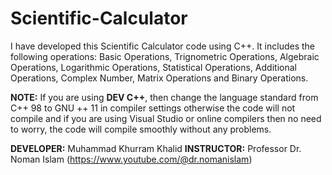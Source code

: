 # Scientific-Calculator
I have developed this Scientific Calculator code using C++.
It includes the following operations:
Basic Operations,
Trignometric Operations,
Algebraic Operations,
Logarithmic Operations,
Statistical Operations,
Additional Operations,
Complex Number,
Matrix Operations and
Binary Operations.

**NOTE:** 
If you are using **DEV C++**, then change the language standard from C++ 98 to GNU ++ 11 in compiler settings otherwise the code will not compile and if you are using Visual Studio or online compilers then no need to worry, the code will compile smoothly without any problems.

**DEVELOPER:**
Muhammad Khurram Khalid
**INSTRUCTOR:**
Professor Dr. Noman Islam (https://www.youtube.com/@dr.nomanislam)
